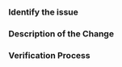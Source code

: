 ### Identify the issue

<!--

Optional field - JIRA text ID is enough.
Not every request should have a JIRA ticket.

-->

### Description of the Change

<!--

We must be able to understand the design of your change from this description. 
Keep in mind that the maintainer reviewing this PR may not be familiar with 
or have worked with the code here recently, so please walk us through the concepts.

-->

### Verification Process

<!--

What process did you follow to verify that the change has not introduced any regressions? 
Describe the actions you performed (including buttons you clicked, text you typed, commands you ran, etc.), and describe the results you observed.
Don't forget to add unit tests for your changes.

-->
